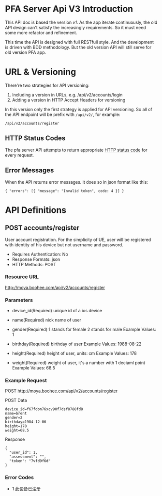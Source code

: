 # PFA Server Api V3 Introduction

This API doc is based the version *v1*. As the app iterate continuously,
the old API design can't satisfy the increasingly requirements. So it
must need some more refactor and refinement.

This time the API is designed with full RESTfull style. And the development
is driven with BDD methodology. But the old version API will still serve for old
version PFA app.

# URL & Versioning

There're two strategies for API versioning:
  1. Including a version in URLs, e.g. /api/v2/accounts/login
  2. Adding a version in HTTP Accept Headers for versioning

In this version only the first strategy is applied for API versioning. So
all of the API endpoint will be prefix with `/api/v2/`, for example:

    /api/v2/accounts/register

## HTTP Status Codes

The pfa server API attempts to return appropriate
[HTTP status code](http://en.wikipedia.org/wiki/List_of_HTTP_status_codes)
for every request.

## Error Messages

When the API returns error messages. it does so in json format like this:

    { "errors": [{ "message": "Invalid token", code: 4 }] }

# API Definitions

## POST accounts/register

User account registration. For the simplicity of UE, user will be registered
with identity of his device but not username and password.

  * Requires Authentication: No
  * Response Formats: json
  * HTTP Methods: POST

### Resource URL

http://moya.boohee.com/api/v2/accounts/register

### Parameters

*   device_id(Required)
    unique id of a ios device
*   name(Required)
    nick name of user
*   gender(Required)
    1 stands for female
    2 stands for male
    Example Values: 1
*   birthday(Required)
    birthday of user
    Example Values: 1988-08-22
*   height(Required)
    height of user, units: cm
    Example Values: 178

*   weight(Required)
    weight of user, it's a number with 1 deciaml point
    Example Values: 68.5

### Example Request

POST http://moya.boohee.com/api/v2/accounts/register

POST Data

    device_id=f67fdon76xcv90f7dsf8788fd8
    name=brent
    gender=2
    birthday=1984-12-06
    height=178
    weight=68.5

Response

    {
      "user_id": 1,
      "assessment": "",
      "token": "7vfd9f6d"
    }

### Error Codes

* 1 此设备已注册
